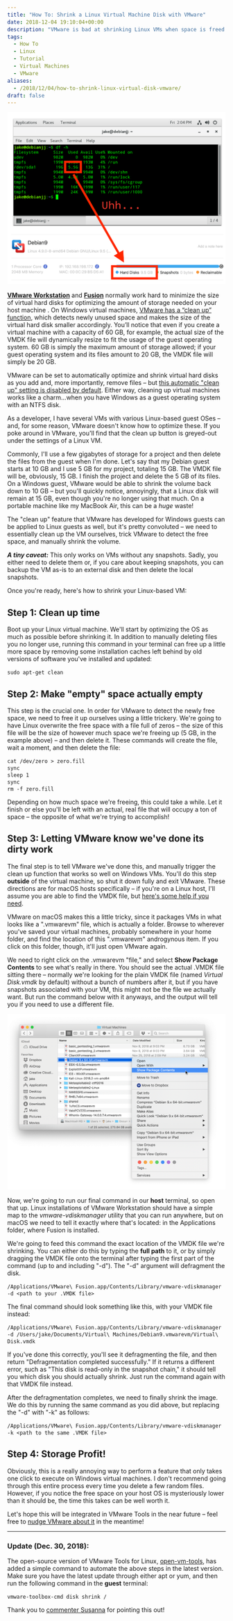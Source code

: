 ```yaml
---
title: "How To: Shrink a Linux Virtual Machine Disk with VMware"
date: 2018-12-04 19:10:04+00:00
description: "VMware is bad at shrinking Linux VMs when space is freed up. How to optimize and shrink virtual disks."
tags:
  - How To
  - Linux
  - Tutorial
  - Virtual Machines
  - VMware
aliases:
  - /2018/12/04/how-to-shrink-linux-virtual-disk-vmware/
draft: false
---
```



![](images/screen-shot-2018-12-07-at-2-04-04-pm.png)


**[VMware Workstation](https://www.vmware.com/products/workstation-pro.html)** and **[Fusion](https://www.vmware.com/products/fusion.html)** normally work hard to minimize the size of virtual hard disks for optimizing the amount of storage needed on your host machine . On Windows virtual machines, [VMware has a “clean up” function](https://docs.vmware.com/en/VMware-Fusion/11/com.vmware.fusion.using.doc/GUID-6BB29187-F47F-41D1-AD92-1754036DACD9.html), which detects newly unused space and makes the size of the virtual hard disk smaller accordingly. You’ll notice that even if you create a virtual machine with a capacity of 60 GB, for example, the actual size of the VMDK file will dynamically resize to fit the usage of the guest operating system. 60 GB is simply the maximum amount of storage allowed; if your guest operating system and its files amount to 20 GB, the VMDK file will simply be 20 GB.

VMware can be set to automatically optimize and shrink virtual hard disks as you add and, more importantly, remove files – but [this automatic "clean up" setting is disabled by default](https://docs.vmware.com/en/VMware-Fusion/11/com.vmware.fusion.using.doc/GUID-6BB29187-F47F-41D1-AD92-1754036DACD9.html). Either way, cleaning up virtual machines works like a charm...when you have Windows as a guest operating system with an NTFS disk.

As a developer, I have several VMs with various Linux-based guest OSes – and, for some reason, VMware doesn't know how to optimize these. If you poke around in VMware, you'll find that the clean up button is greyed-out under the settings of a Linux VM.

Commonly, I'll use a few gigabytes of storage for a project and then delete the files from the guest when I'm done. Let's say that my Debian guest starts at 10 GB and I use 5 GB for my project, totaling 15 GB. The VMDK file will be, obviously, 15 GB. I finish the project and delete the 5 GB of its files. On a Windows guest, VMware would be able to shrink the volume back down to 10 GB – but you'll quickly notice, annoyingly, that a Linux disk will remain at 15 GB, even though you're no longer using that much. On a portable machine like my MacBook Air, this can be a _huge_ waste!

The "clean up" feature that VMware has developed for Windows guests can be applied to Linux guests as well, but it's pretty convoluted – we need to essentially clean up the VM ourselves, trick VMware to detect the free space, and manually shrink the volume.

**_A tiny caveat:_** This only works on VMs without any snapshots. Sadly, you either need to delete them or, if you care about keeping snapshots, you can backup the VM as-is to an external disk and then delete the local snapshots.

Once you're ready, here's how to shrink your Linux-based VM:


## **Step 1:** Clean up time

Boot up your Linux virtual machine. We'll start by optimizing the OS as much as possible before shrinking it. In addition to manually deleting files you no longer use, running this command in your terminal can free up a little more space by removing some installation caches left behind by old versions of software you've installed and updated:

    sudo apt-get clean


## **Step 2:** Make "empty" space actually empty

This step is the crucial one. In order for VMware to detect the newly free space, we need to free it up ourselves using a little trickery. We're going to have Linux overwrite the free space with a file full of zeros – the size of this file will be the size of however much space we're freeing up (5 GB, in the example above) – and then delete it. These commands will create the file, wait a moment, and then delete the file:

    cat /dev/zero > zero.fill
    sync
    sleep 1
    sync
    rm -f zero.fill

Depending on how much space we're freeing, this could take a while. Let it finish or else you'll be left with an actual, real file that will occupy a ton of space – the opposite of what we're trying to accomplish!


## **Step 3:** Letting VMware know we've done its dirty work

The final step is to tell VMware we've done this, and manually trigger the clean up function that works so well on Windows VMs. You'll do this step **outside** of the virtual machine, so shut it down fully and exit VMware. These directions are for macOS hosts specifically – if you're on a Linux host, I'll assume you are able to find the VMDK file, but [here's some help if you need](https://www.howtogeek.com/112674/how-to-find-files-and-folders-in-linux-using-the-command-line/).

VMware on macOS makes this a little tricky, since it packages VMs in what looks like a ".vmwarevm" file, which is actually a folder. Browse to wherever you've saved your virtual machines, probably somewhere in your home folder, and find the location of this ".vmwarevm" androgynous item. If you click on this folder, though, it'll just open VMware again.

We need to right click on the .vmwarevm "file," and select **Show Package Contents** to see what's really in there. You should see the actual .VMDK file sitting there – normally we're looking for the plain VMDK file (named _Virtual Disk.vmdk_ by default) without a bunch of numbers after it, but if you have snapshots associated with your VM, this might not be the file we actually want. But run the command below with it anyways, and the output will tell you if you need to use a different file.

![](images/screen-shot-2018-12-07-at-1-58-42-pm.png)

Now, we're going to run our final command in our **host** terminal, so open that up. Linux installations of VMware Workstation should have a simple map to the _vmware-vdiskmanager_ utility that you can run anywhere, but on macOS we need to tell it exactly where that's located: in the Applications folder, where Fusion is installed.

We're going to feed this command the exact location of the VMDK file we're shrinking. You can either do this by typing the **full path** to it, or by simply dragging the VMDK file onto the terminal after typing the first part of the command (up to and including "-d"). The "-d" argument will defragment the disk.

    /Applications/VMware\ Fusion.app/Contents/Library/vmware-vdiskmanager -d <path to your .VMDK file>

The final command should look something like this, with your VMDK file instead:

    /Applications/VMware\ Fusion.app/Contents/Library/vmware-vdiskmanager -d /Users/jake/Documents/Virtual\ Machines/Debian9.vmwarevm/Virtual\ Disk.vmdk

If you've done this correctly, you'll see it defragmenting the file, and then return "Defragmentation completed successfully." If it returns a different error, such as "This disk is read-only in the snapshot chain," it should tell you which disk you should actually shrink. Just run the command again with that VMDK file instead.

After the defragmentation completes, we need to finally shrink the image. We do this by running the same command as you did above, but replacing the "-d" with "-k" as follows:

    /Applications/VMware\ Fusion.app/Contents/Library/vmware-vdiskmanager -k <path to the same .VMDK file>


## **Step 4:** Storage Profit!

Obviously, this is a really annoying way to perform a feature that only takes one click to execute on Windows virtual machines. I don't recommend going through this entire process every time you delete a few random files. However, if you notice the free space on your host OS is mysteriously lower than it should be, the time this takes can be well worth it.

Let's hope this will be integrated in VMware Tools in the near future – feel free to [nudge VMware about it](https://my.vmware.com/group/vmware/get-help?p_p_id=getHelp_WAR_itsupport&p_p_lifecycle=0&_getHelp_WAR_itsupport_execution=e1s2) in the meantime!


* * *

### Update (Dec. 30, 2018):

The open-source version of VMware Tools for Linux, [open-vm-tools](https://github.com/vmware/open-vm-tools), has added a simple command to automate the above steps in the latest version. Make sure you have the latest update through either apt or yum, and then run the following command in the **guest** terminal:

    vmware-toolbox-cmd disk shrink /

Thank you to [commenter Susanna](https://jake.wordpress.com/2018/12/04/how-to-shrink-linux-virtual-disk-vmware/#comment-21) for pointing this out!
